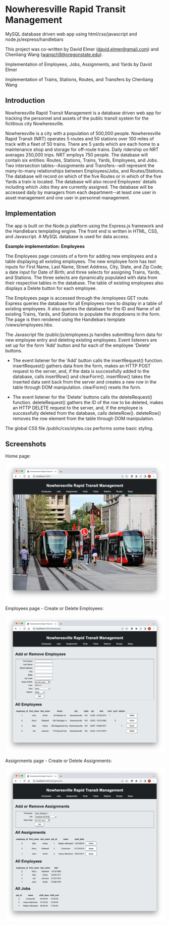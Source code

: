 # Nowheresville Rapid Transit Management
MySQL database driven web app using html/css/javascript and node.js/express/handlebars

This project was co-written by David Elmer (david.elmer@gmail.com) and Chenliang Wang (wangch9@oregonstate.edu).

Implementation of Employees, Jobs, Assignments, and Yards by David Elmer

Implementation of Trains, Stations, Routes, and Transfers by Chenliang Wang

## Introduction

Nowheresville Rapid Transit Management is a database driven web app for tracking the personnel and assets of the public transit system for the fictitious city Nowheresville.

Nowheresville is a city with a population of 500,000 people. Nowheresville Rapid Transit (NRT) operates 5 routes and 50 stations over 100 miles of track with a fleet of 50 trains. There are 5 yards which are each home to a maintenance shop and storage for off-route trains. Daily ridership on NRT averages 250,000 trips. NRT employs 750 people. The database will contain six entities: Routes, Stations, Trains, Yards, Employees, and Jobs. Two intersection tables--Assignments and Transfers--will represent the many-to-many relationships between Employees/Jobs, and Routes/Stations. The database will record on which of the five Routes or in which of the five Yards a train is located. The database will also record Employees’ details including which Jobs they are currently assigned. The database will be accessed daily by managers from each department--at least one user in asset management and one user in personnel management.

## Implementation

The app is built on the Node.js platform using the Express.js framework and the Handlebars templating engine. The front end is written in HTML, CSS, and Javascript. A MySQL database is used for data access.

**Example implementation: Employees**

The Employees page consists of a form for adding new employees and a table displaying all existing employees. The new employee form has text inputs for First Name, Last Name, Street Address, City, State, and Zip Code; a date input for Date of Birth; and three selects for assigning Trains, Yards, and Stations. The three selects are dynamically populated with data from their respective tables in the database. The table of existing employees also displays a Delete button for each employee.

The Employees page is accessed through the /employees GET route. Express queries the database for all Employees rows to display in a table of existing employees. It also queries the database for the ID and Name of all existing Trains, Yards, and Stations to populate the dropdowns in the form. The page is then rendered using the Handlebars template /views/employees.hbs.

The Javascript file /public/js/employees.js handles submitting form data for new employee entry and deleting existing employees. Event listeners are set up for the form 'Add' button and for each of the employee 'Delete' buttons. 

- The event listener for the 'Add' button calls the insertRequest() function. insertRequest() gathers data from the form, makes an HTTP POST request to the server, and, if the data is successfully added to the database, calls insertRow() and clearForm(). insertRow() takes the inserted data sent back from the server and creates a new row in the table through DOM manipulation. clearForm() resets the form.

- The event listener for the 'Delete' buttons calls the deleteRequest() function. deleteRequest() gathers the ID of the row to be deleted, makes an HTTP DELETE request to the server, and, if the employee is successfully deleted from the database, calls deleteRow(). deleteRow() removes the row element from the table through DOM manipulation.

The global CSS file /public/css/styles.css performs some basic styling.

## Screenshots

Home page:

![Home page](readme_assets/home.png)

Employees page - Create or Delete Employees:

![Employees page](readme_assets/employees.png)

Assignments page - Create or Delete Assignments:

![Assignments page](readme_assets/assignments.png)